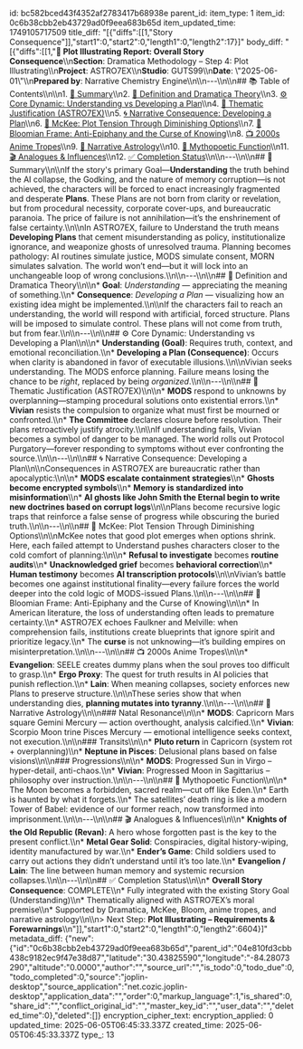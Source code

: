 id: bc582bced43f4352af2783417b68938e
parent_id: 
item_type: 1
item_id: 0c6b38cbb2eb43729ad0f9eea683b65d
item_updated_time: 1749105717509
title_diff: "[{\"diffs\":[[1,\"Story Consequence\"]],\"start1\":0,\"start2\":0,\"length1\":0,\"length2\":17}]"
body_diff: "[{\"diffs\":[[1,\"**📘 Plot Illustrating Report: Overall Story Consequence**\\\n**Section**: Dramatica Methodology – Step 4: Plot Illustrating\\\n**Project**: ASTRO7EX\\\n**Studio**: GUTS99\\\n**Date**: \\\"2025-06-01\\\"\\\n**Prepared by**: Narrative Chemistry Engine\\\n\\\n---\\\n\\\n## 📚 Table of Contents\\\n\\\n1. [🎯 Summary](#-summary)\\\n2. [📖 Definition and Dramatica Theory](#-definition-and-dramatica-theory)\\\n3. [⚙️ Core Dynamic: Understanding vs Developing a Plan](#-core-dynamic-understanding-vs-developing-a-plan)\\\n4. [🌌 Thematic Justification (ASTRO7EX)](#-thematic-justification-astro7ex)\\\n5. [🌀 Narrative Consequence: Developing a Plan](#-narrative-consequence-developing-a-plan)\\\n6. [📘 McKee: Plot Tension Through Diminishing Options](#-mckee-plot-tension-through-diminishing-options)\\\n7. [📖 Bloomian Frame: Anti-Epiphany and the Curse of Knowing](#-bloomian-frame-anti-epiphany-and-the-curse-of-knowing)\\\n8. [📺 2000s Anime Tropes](#-2000s-anime-tropes)\\\n9. [🌠 Narrative Astrology](#-narrative-astrology)\\\n10. [🧩 Mythopoetic Function](#-mythopoetic-function)\\\n11. [🎬 Analogues & Influences](#-analogues--influences)\\\n12. [✅ Completion Status](#-completion-status)\\\n\\\n---\\\n\\\n## 🎯 Summary\\\n\\\nIf the story's primary Goal—**Understanding** the truth behind the AI collapse, the Godking, and the nature of memory corruption—is not achieved, the characters will be forced to enact increasingly fragmented and desperate **Plans**. These Plans are not born from clarity or revelation, but from procedural necessity, corporate cover-ups, and bureaucratic paranoia. The price of failure is not annihilation—it’s the enshrinement of false certainty.\\\n\\\nIn ASTRO7EX, failure to Understand the truth means **Developing Plans** that cement misunderstanding as policy, institutionalize ignorance, and weaponize ghosts of unresolved trauma. Planning becomes pathology: AI routines simulate justice, MODS simulate consent, MORN simulates salvation. The world won’t end—but it will lock into an unchangeable loop of wrong conclusions.\\\n\\\n---\\\n\\\n## 📖 Definition and Dramatica Theory\\\n\\\n* **Goal**: *Understanding* — appreciating the meaning of something.\\\n* **Consequence**: *Developing a Plan* — visualizing how an existing idea might be implemented.\\\n\\\nIf the characters fail to reach an understanding, the world will respond with artificial, forced structure. Plans will be imposed to simulate control. These plans will not come from truth, but from fear.\\\n\\\n---\\\n\\\n## ⚙️ Core Dynamic: Understanding vs Developing a Plan\\\n\\\n* **Understanding (Goal)**: Requires truth, context, and emotional reconciliation.\\\n* **Developing a Plan (Consequence)**: Occurs when clarity is abandoned in favor of executable illusions.\\\n\\\nVivian seeks understanding. The MODS enforce planning. Failure means losing the chance to be *right*, replaced by being *organized*.\\\n\\\n---\\\n\\\n## 🌌 Thematic Justification (ASTRO7EX)\\\n\\\n* **MODS** respond to unknowns by overplanning—stamping procedural solutions onto existential errors.\\\n* **Vivian** resists the compulsion to organize what must first be mourned or confronted.\\\n* **The Committee** declares closure before resolution. Their plans retroactively justify atrocity.\\\n\\\nIf understanding fails, Vivian becomes a symbol of danger to be managed. The world rolls out Protocol Purgatory—forever responding to symptoms without ever confronting the source.\\\n\\\n---\\\n\\\n## 🌀 Narrative Consequence: Developing a Plan\\\n\\\nConsequences in ASTRO7EX are bureaucratic rather than apocalyptic:\\\n\\\n* **MODS escalate containment strategies**\\\n* **Ghosts become encrypted symbols**\\\n* **Memory is standardized into misinformation**\\\n* **AI ghosts like John Smith the Eternal begin to write new doctrines based on corrupt logs**\\\n\\\nPlans become recursive logic traps that reinforce a false sense of progress while obscuring the buried truth.\\\n\\\n---\\\n\\\n## 📘 McKee: Plot Tension Through Diminishing Options\\\n\\\nMcKee notes that good plot emerges when options shrink. Here, each failed attempt to Understand pushes characters closer to the cold comfort of planning:\\\n\\\n* **Refusal to investigate** becomes **routine audits**\\\n* **Unacknowledged grief** becomes **behavioral correction**\\\n* **Human testimony** becomes **AI transcription protocols**\\\n\\\nVivian’s battle becomes one against institutional finality—every failure forces the world deeper into the cold logic of MODS-issued Plans.\\\n\\\n---\\\n\\\n## 📖 Bloomian Frame: Anti-Epiphany and the Curse of Knowing\\\n\\\n* In American literature, the loss of understanding often leads to premature certainty.\\\n* ASTRO7EX echoes Faulkner and Melville: when comprehension fails, institutions create blueprints that ignore spirit and prioritize legacy.\\\n* The **curse** is not unknowing—it’s building empires on misinterpretation.\\\n\\\n---\\\n\\\n## 📺 2000s Anime Tropes\\\n\\\n* **Evangelion**: SEELE creates dummy plans when the soul proves too difficult to grasp.\\\n* **Ergo Proxy**: The quest for truth results in AI policies that punish reflection.\\\n* **Lain**: When meaning collapses, society enforces new Plans to preserve structure.\\\n\\\nThese series show that when understanding dies, **planning mutates into tyranny**.\\\n\\\n---\\\n\\\n## 🌠 Narrative Astrology\\\n\\\n### Natal Resonance\\\n\\\n* **MODS**: Capricorn Mars square Gemini Mercury — action overthought, analysis calcified.\\\n* **Vivian**: Scorpio Moon trine Pisces Mercury — emotional intelligence seeks context, not execution.\\\n\\\n### Transits\\\n\\\n* **Pluto return** in Capricorn (system rot + overplanning)\\\n* **Neptune in Pisces**: Delusional plans based on false visions\\\n\\\n### Progressions\\\n\\\n* **MODS**: Progressed Sun in Virgo – hyper-detail, anti-chaos.\\\n* **Vivian**: Progressed Moon in Sagittarius – philosophy over instruction.\\\n\\\n---\\\n\\\n## 🧩 Mythopoetic Function\\\n\\\n* The Moon becomes a forbidden, sacred realm—cut off like Eden.\\\n* Earth is haunted by what it forgets.\\\n* The satellites’ death ring is like a modern Tower of Babel: evidence of our former reach, now transformed into imprisonment.\\\n\\\n---\\\n\\\n## 🎬 Analogues & Influences\\\n\\\n* **Knights of the Old Republic (Revan)**: A hero whose forgotten past is the key to the present conflict.\\\n* **Metal Gear Solid**: Conspiracies, digital history-wiping, identity manufactured by war.\\\n* **Ender’s Game**: Child soldiers used to carry out actions they didn’t understand until it’s too late.\\\n* **Evangelion / Lain**: The line between human memory and systemic recursion collapses.\\\n\\\n---\\\n\\\n## ✅ Completion Status\\\n\\\n* **Overall Story Consequence**: COMPLETE\\\n* Fully integrated with the existing Story Goal (Understanding)\\\n* Thematically aligned with ASTRO7EX’s moral premise\\\n* Supported by Dramatica, McKee, Bloom, anime tropes, and narrative astrology\\\n\\\n> Next Step: **Plot Illustrating – Requirements & Forewarnings**\\\n\"]],\"start1\":0,\"start2\":0,\"length1\":0,\"length2\":6604}]"
metadata_diff: {"new":{"id":"0c6b38cbb2eb43729ad0f9eea683b65d","parent_id":"04e810fd3cbb438c9182ec9f47e38d87","latitude":"30.43825590","longitude":"-84.28073290","altitude":"0.0000","author":"","source_url":"","is_todo":0,"todo_due":0,"todo_completed":0,"source":"joplin-desktop","source_application":"net.cozic.joplin-desktop","application_data":"","order":0,"markup_language":1,"is_shared":0,"share_id":"","conflict_original_id":"","master_key_id":"","user_data":"","deleted_time":0},"deleted":[]}
encryption_cipher_text: 
encryption_applied: 0
updated_time: 2025-06-05T06:45:33.337Z
created_time: 2025-06-05T06:45:33.337Z
type_: 13